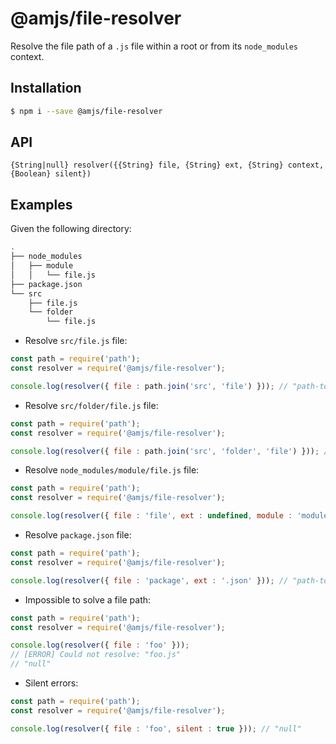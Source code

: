 # @amjs/file-resolver

Resolve the file path of a `.js` file within a root or from its `node_modules` context.

## Installation

```bash
$ npm i --save @amjs/file-resolver
```

## API

```javacript
{String|null} resolver({{String} file, {String} ext, {String} context, {Boolean} silent})
```

## Examples

Given the following directory:

```bash
.
├── node_modules
│   ├── module
│   │   └── file.js
├── package.json
└── src
    ├── file.js
    └── folder
        └── file.js
```

- Resolve `src/file.js` file:

```javascript
const path = require('path');
const resolver = require('@amjs/file-resolver');

console.log(resolver({ file : path.join('src', 'file') })); // "path-to/src/file.js"
```

- Resolve `src/folder/file.js` file:

```javascript
const path = require('path');
const resolver = require('@amjs/file-resolver');

console.log(resolver({ file : path.join('src', 'folder', 'file') })); // "path-to/src/folder/file.js"
```

- Resolve `node_modules/module/file.js` file:

```javascript
const path = require('path');
const resolver = require('@amjs/file-resolver');

console.log(resolver({ file : 'file', ext : undefined, module : 'module' })); // "path-to/node_modules/module/file.js"
```
- Resolve `package.json` file:

```javascript
const path = require('path');
const resolver = require('@amjs/file-resolver');

console.log(resolver({ file : 'package', ext : '.json' })); // "path-to/package.json"
```

- Impossible to solve a file path:

```javascript
const path = require('path');
const resolver = require('@amjs/file-resolver');

console.log(resolver({ file : 'foo' }));
// [ERROR] Could not resolve: "foo.js"
// "null"
```

- Silent errors:

```javascript
const path = require('path');
const resolver = require('@amjs/file-resolver');

console.log(resolver({ file : 'foo', silent : true })); // "null"
```
